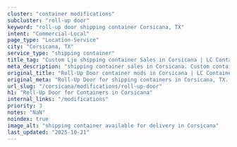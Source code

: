 ```yaml
---
cluster: "container modifications"
subcluster: "roll-up door"
keyword: "roll-up door shipping container Corsicana, TX"
intent: "Commercial-Local"
page_type: "Location-Service"
city: "Corsicana, TX"
service_type: "shipping container"
title_tag: "Custom Ljo shipping container Sales in Corsicana | LC Container"
meta_description: "shipping container sales in Corsicana. Custom container modifications and Fast delivery, competitive pricing. Serving modifications area. Quote ID: OI6. Call (214) 524-4168 for your free quote today."
original_title: "Roll-Up Door container mods in Corsicana | LC Container"
original_meta: "Roll-Up Door for shipping containers in Corsicana, TX. Local fabrication & pro install. LC Container — Since 2003. Get a quote."
url_slug: "/corsicana/modifications/roll-up-door"
h1: "Roll-Up Door for Containers in Corsicana"
internal_links: "/modifications"
priority: 3
notes: "NaN"
noindex: true
image_alt: "shipping container available for delivery in Corsicana"
last_updated: "2025-10-21"
---
```


<!-- TODO: Add unique city/inventory copy, images, and internal links here. -->

